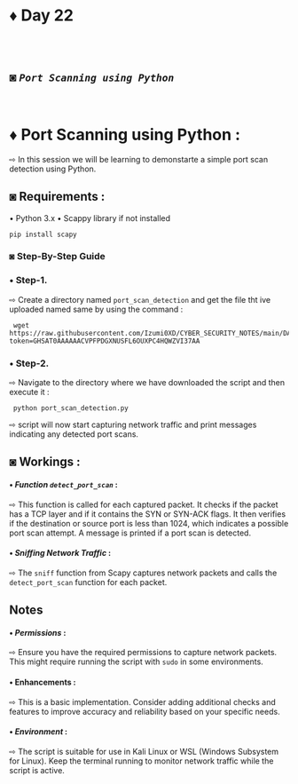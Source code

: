 # ♦ Day 22
</br>
</br>

## ◙ ***`Port Scanning using Python`***
 </br>
 
# ♦ Port Scanning using Python :
   ⇨ In this session we will be learning to demonstarte a simple port scan detection using Python. 

## ◙ Requirements :

 • Python 3.x
 • Scappy library if not installed

    pip install scapy

### ◙ Step-By-Step Guide 

### • Step-1.  

 ⇨ Create a directory named `port_scan_detection` and get the file tht ive uploaded named same by using the command :

     wget https://raw.githubusercontent.com/Izumi0XD/CYBER_SECURITY_NOTES/main/DAY_22/port_scan_detection.py?token=GHSAT0AAAAAACVPFPDGXNUSFL6OUXPC4HQWZVI37AA 


### • Step-2.  

 ⇨ Navigate to the directory where we have downloaded the script and then execute it :

     python port_scan_detection.py
 
 ⇨ script will now start capturing network traffic and print messages indicating any detected port scans.


## ◙ Workings :

#### • ***Function `detect_port_scan`*** : 

   ⇨ This function is called for each captured packet. It checks if the packet has a TCP layer and if it contains the SYN or SYN-ACK flags. It then verifies if the destination or source port is less than 1024, which indicates a possible port scan attempt. A message is printed if a port scan is detected.


#### • ***Sniffing Network Traffic*** : 
 
   ⇨ The `sniff` function from Scapy captures network packets and calls the `detect_port_scan` function for each packet.


## Notes


#### • ***Permissions*** :
   
   ⇨ Ensure you have the required permissions to capture network packets. This might require running the script with `sudo` in some environments.


#### • **Enhancements** : 

   ⇨ This is a basic implementation. Consider adding additional checks and features to improve accuracy and reliability based on your specific needs.
 
 
#### • ***Environment*** : 

   ⇨ The script is suitable for use in Kali Linux or WSL (Windows Subsystem for Linux). Keep the terminal running to monitor network traffic while the script is active.
